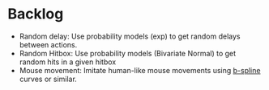 # Backlog

- Random delay: Use probability models (exp) to get random delays between actions.
- Random Hitbox: Use probability models (Bivariate Normal) to get random hits in a given hitbox
- Mouse movement: Imitate human-like mouse movements using [b-spline](https://en.wikipedia.org/wiki/B-spline) curves or similar.

